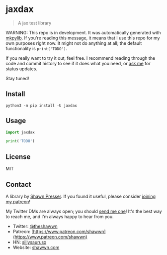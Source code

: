 # jaxdax

> A jax test library

WARNING: This repo is in development. It was automatically generated with [mkpylib](https://github.com/shawwn/scrap/blob/master/mkpylib). If you're reading this message, it means that I use this repo for my own purposes right now. It might not do anything at all; the default functionality is `print('TODO')`.

If you really want to try it out, feel free. I recommend reading through the code and commit history to see if it does what you need, or [ask me](#contact) for status updates.

Stay tuned!

## Install

```
python3 -m pip install -U jaxdax
```

## Usage

```py
import jaxdax

print('TODO')
```

## License

MIT

## Contact

A library by [Shawn Presser](https://www.shawwn.com). If you found it useful, please consider [joining my patreon](https://www.patreon.com/shawwn)!

My Twitter DMs are always open; you should [send me one](https://twitter.com/theshawwn)! It's the best way to reach me, and I'm always happy to hear from you.

- Twitter: [@theshawwn](https://twitter.com/theshawwn)
- Patreon: [https://www.patreon.com/shawwn](https://www.patreon.com/shawwn)
- HN: [sillysaurusx](https://news.ycombinator.com/threads?id=sillysaurusx)
- Website: [shawwn.com](https://www.shawwn.com)

